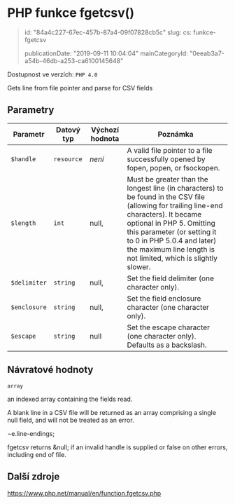 PHP funkce fgetcsv()
====================

> id: "84a4c227-67ec-457b-87a4-09f07828cb5c"
> slug:
> 	cs: funkce-fgetcsv
>
> publicationDate: "2019-09-11 10:04:04"
> mainCategoryId: "0eeab3a7-a54b-46db-a253-ca6100145648"

Dostupnost ve verzích: `PHP 4.0`

Gets line from file pointer and parse for CSV fields


Parametry
--------------

| Parametr | Datový typ | Výchozí hodnota | Poznámka |
|-----|-----|-----|-----|
| `$handle` | `resource` | *není* | A valid file pointer to a file successfully opened by fopen, popen, or fsockopen. |
| `$length` | `int` | null, | Must be greater than the longest line (in characters) to be found in the CSV file (allowing for trailing line-end characters). It became optional in PHP 5. Omitting this parameter (or setting it to 0 in PHP 5.0.4 and later) the maximum line length is not limited, which is slightly slower. |
| `$delimiter` | `string` | null, | Set the field delimiter (one character only). |
| `$enclosure` | `string` | null, | Set the field enclosure character (one character only). |
| `$escape` | `string` | null | Set the escape character (one character only). Defaults as a backslash. |


Návratové hodnoty
----------------

`array`

an indexed array containing the fields read.
</p>
<p>
A blank line in a CSV file will be returned as an array
comprising a single null field, and will not be treated
as an error.
</p>
&note.line-endings;
<p>
fgetcsv returns &null; if an invalid
handle is supplied or false on other errors,
including end of file.

Další zdroje
------------

https://www.php.net/manual/en/function.fgetcsv.php
